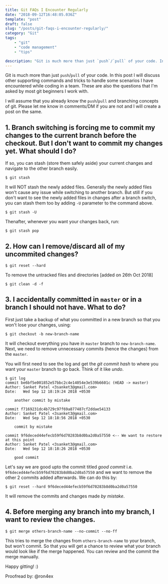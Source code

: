 ```yaml
---
title: Git FAQs I Encounter Regularly
date: "2018-09-12T16:48:05.036Z"
template: "post"
draft: false
slug: "/posts/git-faqs-i-encounter-regularly/"
category: "Git"
tags: 
    - "git"
    - "code management"
    - "tips"

description: "Git is much more than just `push`/`pull` of your code. In this post I will discuss other supporting commands and tricks to handle some scenarios I have encountered while coding in a team. These are also the questions that I'm asked by most git beginners I work with."
---
```

Git is much more than just `push`/`pull` of your code. In this post I will discuss other supporting commands and tricks to handle some scenarios I have encountered while coding in a team. These are also the questions that I'm asked by most git beginners I work with.

I will assume that you already know the `push`/`pull` and branching concepts of git. Please let me know in comments/DM if you are not and I will create a post on the same.

## 1. Branch switching is forcing me to commit my changes to the current branch before the checkout. But I don't want to commit my changes yet. What should I do?

If so, you can stash (store them safely aside) your current changes and navigate to the other branch easily.

```console
$ git stash
```

It will NOT stash the newly added files. Generally the newly added files won't cause any issue while switching to another branch. But still if you don't want to see the newly added files in changes after a branch switch, you can stash them too by adding `-U` parameter to the command above.

```git
$ git stash -U
```

Thenafter, whenever you want your changes back, run:

```git
$ git stash pop
```

## 2. How can I remove/discard all of my uncommited changes?

```git
$ git reset --hard
```

To remove the untracked files and directories [added on 26th Oct 2018]
```git
$ git clean -d -f
```


## 3. I accidentally committed in `master` or in a branch I should not have. What to do?

First just take a backup of what you committed in a new branch so that you won't lose your changes, using:

```git
$ git checkout -b new-branch-name
```

It will checkout everything you have in `master` branch to `new-branch-name`. Next, we need to remove unnecessary commits (hence the changes) from the `master`.

You will first need to see the log and get the _git commit hash_ to where you want your `master` branch to go back. Think of it like _undo_.

```git
$ git log
commit be6bf5e001852e57bbc2c4e14054e3e539b6601c (HEAD -> master)
Author: Sanket Patel <3sanket3@gmail.com>
Date:   Wed Sep 12 18:19:24 2018 +0530

    another commit by mistake

commit f7169231dc4b729c97f69a877487cf2ddae54133
Author: Sanket Patel <3sanket3@gmail.com>
Date:   Wed Sep 12 18:18:56 2018 +0530

    commit by mistake

commit 9f6deced44efecb59f6d70283b8d0ba2d0a57550 <-- We want to restore at this point
Author: Sanket Patel <3sanket3@gmail.com>
Date:   Wed Sep 12 18:18:26 2018 +0530

    good commit
```

Let's say we are good upto the commit titled _good commit_ i.e. `9f6deced44efecb59f6d70283b8d0ba2d0a57550` and we want to remove the other 2 commits added afterwards. We can do this by:

```git
$ git reset --hard 9f6deced44efecb59f6d70283b8d0ba2d0a57550
```

It will remove the commits and changes made _by mistake_.

## 4. Before merging any branch into my branch, I want to review the changes.

```git
$ git merge others-branch-name --no-commit --no-ff
```

This tries to merge the changes from `others-branch-name` to your branch, but won't commit. So that you will get a chance to review what your branch would look like if the merge happened. You can review and the commit the merge manually.

Happy gitting! :)

Proofread by: @ron4ex